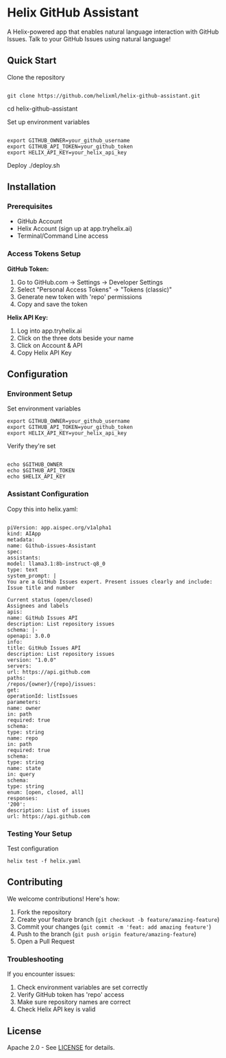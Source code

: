 # Helix GitHub Assistant

A Helix-powered app that enables natural language interaction with GitHub Issues. Talk to your GitHub Issues using natural language!

## Quick Start



Clone the repository
```

git clone https://github.com/helixml/helix-github-assistant.git

```

cd helix-github-assistant


Set up environment variables
```

export GITHUB_OWNER=your_github_username
export GITHUB_API_TOKEN=your_github_token
export HELIX_API_KEY=your_helix_api_key

```

Deploy
./deploy.sh



## Installation

### Prerequisites
- GitHub Account
- Helix Account (sign up at app.tryhelix.ai)
- Terminal/Command Line access

### Access Tokens Setup
**GitHub Token:**
1. Go to GitHub.com → Settings → Developer Settings
2. Select "Personal Access Tokens" → "Tokens (classic)"
3. Generate new token with 'repo' permissions
4. Copy and save the token

**Helix API Key:**
1. Log into app.tryhelix.ai
2. Click on the three dots beside your name
3. Click on Account & API
4. Copy Helix API Key

## Configuration

### Environment Setup


Set environment variables
```
export GITHUB_OWNER=your_github_username
export GITHUB_API_TOKEN=your_github_token
export HELIX_API_KEY=your_helix_api_key
```

Verify they're set
```

echo $GITHUB_OWNER
echo $GITHUB_API_TOKEN
echo $HELIX_API_KEY

```


### Assistant Configuration

Copy this into helix.yaml:
```

piVersion: app.aispec.org/v1alpha1
kind: AIApp
metadata:
name: Github-issues-Assistant
spec:
assistants:
model: llama3.1:8b-instruct-q8_0
type: text
system_prompt: |
You are a GitHub Issues expert. Present issues clearly and include:
Issue title and number

Current status (open/closed)
Assignees and labels
apis:
name: GitHub Issues API
description: List repository issues
schema: |-
openapi: 3.0.0
info:
title: GitHub Issues API
description: List repository issues
version: "1.0.0"
servers:
url: https://api.github.com
paths:
/repos/{owner}/{repo}/issues:
get:
operationId: listIssues
parameters:
name: owner
in: path
required: true
schema:
type: string
name: repo
in: path
required: true
schema:
type: string
name: state
in: query
schema:
type: string
enum: [open, closed, all]
responses:
'200':
description: List of issues
url: https://api.github.com
```

### Testing Your Setup


Test configuration
```
helix test -f helix.yaml
```

## Contributing

We welcome contributions! Here's how:

1. Fork the repository
2. Create your feature branch (`git checkout -b feature/amazing-feature`)
3. Commit your changes (`git commit -m 'feat: add amazing feature'`)
4. Push to the branch (`git push origin feature/amazing-feature`)
5. Open a Pull Request

### Troubleshooting
If you encounter issues:
1. Check environment variables are set correctly
2. Verify GitHub token has 'repo' access
3. Make sure repository names are correct
4. Check Helix API key is valid

## License

Apache 2.0 - See [LICENSE](LICENSE) for details.


